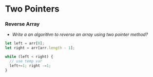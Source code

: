 # Two Pointers

### Reverse Array

* *Write a an algorithm to reverse an array using two pointer method?*

```jsx
let left = arr[0];
let right = arr[arr.length - 1];

while (left < right) {
  // use temp var
  left+=1; right -=1;
}
```

